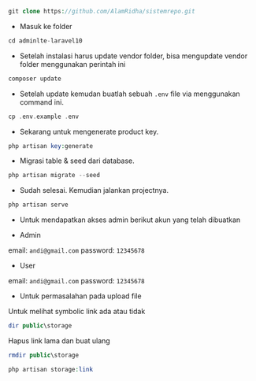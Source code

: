 ```php
git clone https://github.com/AlamRidha/sistemrepo.git
```

-   Masuk ke folder

```php
cd adminlte-laravel10
```

-   Setelah instalasi harus update vendor folder, bisa mengupdate vendor folder menggunakan perintah ini

```php
composer update
```

-   Setelah update kemudan buatlah sebuah `.env` file via menggunakan command ini.

```php
cp .env.example .env
```

-   Sekarang untuk mengenerate product key.

```php
php artisan key:generate
```

-   Migrasi table & seed dari database.

```php
php artisan migrate --seed
```

-   Sudah selesai. Kemudian jalankan projectnya.

```php
php artisan serve
```

-   Untuk mendapatkan akses admin berikut akun yang telah dibuatkan

-   Admin

email: `andi@gmail.com`
password: `12345678`

-   User

email: `andi@gmail.com`
password: `12345678`

-   Untuk permasalahan pada upload file

Untuk melihat symbolic link ada atau tidak

```php
dir public\storage
```

Hapus link lama dan buat ulang

```php
rmdir public\storage
```

```php
php artisan storage:link
```
